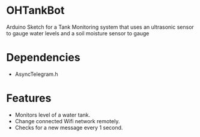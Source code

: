 # OHTankBot
Arduino Sketch for a Tank Monitoring system that uses an ultrasonic sensor to gauge water levels and a soil moisture sensor to gauge 

# Dependencies
* AsyncTelegram.h

# Features
* Monitors level of a water tank.
* Change connected Wifi network remotely.
* Checks for a new message every 1 second.
